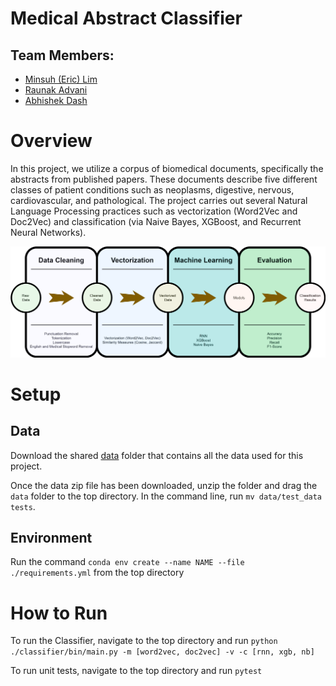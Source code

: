# Medical Abstract Classifier

## Team Members:
- [Minsuh (Eric) Lim](https://github.com/5cminsuhlim)
- [Raunak Advani](https://github.com/raunakadvani2410)
- [Abhishek Dash](https://github.com/oasisbeatle)

# Overview
In this project, we utilize a corpus of biomedical documents, specifically the abstracts from published papers. These documents describe five different classes of patient conditions such as neoplasms, digestive, nervous, cardiovascular, and pathological. The project carries out several Natural Language Processing practices such as vectorization (Word2Vec and Doc2Vec) and classification (via Naive Bayes, XGBoost, and Recurrent Neural Networks).

![](/assets/workflow_diagram.svg)

# Setup

## Data
Download the shared [data](https://drive.google.com/drive/folders/14Nor5eXhxmhmxGbm_vvVddKx-X4EWnUi?usp=drive_link) folder that contains all the data used for this project. 

Once the data zip file has been downloaded, unzip the folder and drag the `data` folder to the top directory. In the command line, run `mv data/test_data tests`. 

## Environment
Run the command `conda env create --name NAME --file ./requirements.yml` from the top directory

# How to Run
To run the Classifier, navigate to the top directory and run `python ./classifier/bin/main.py -m [word2vec, doc2vec] -v -c [rnn, xgb, nb]`

To run unit tests, navigate to the top directory and run `pytest`

